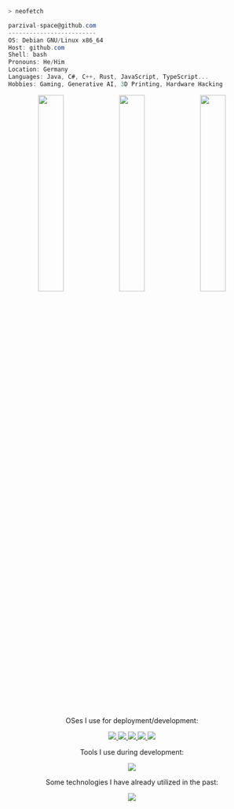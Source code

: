<p>
  
  ```zsh
  > neofetch
  ```
  
  <!--<a href="https://parzival.space">
    <img align="left" src="https://github.com/parzival-space.png" alt="Avatar" width="290"/>
  </a>-->
  
  ```csharp
  parzival-space@github.com
  -------------------------
  OS: Debian GNU/Linux x86_64
  Host: github.com
  Shell: bash
  Pronouns: He/Him
  Location: Germany
  Languages: Java, C#, C++, Rust, JavaScript, TypeScript...
  Hobbies: Gaming, Generative AI, 3D Printing, Hardware Hacking
  ```

  <!-- <p align="left">
    <img
      alt=""
      src="images/19061d.png"
      width="30"
      height="25"
    /><img
      alt=""
      src="images/5f08d8.png"
      width="30"
      height="25"
    /><img
      alt=""
      src="images/e65bec.png"
      width="30"
      height="25"
    /><img
      alt=""
      src="images/ae7367.png"
      width="30"
      height="25"
    /><img
      alt=""
      src="images/531385.png"
      width="30"
      height="25"
    />
  </p>
</p> -->

<!-- GitHub is sometimes stupid... -->

<p align="center" width="100%">
  <img
    src="http://github-profile-summary-cards.vercel.app/api/cards/repos-per-language?username=parzival-space&theme=github_dark" 
    width="32%"
  />
  <img
    src="http://github-profile-summary-cards.vercel.app/api/cards/productive-time?username=parzival-space&theme=github_dark&utcOffset=1" 
    width="32%"
  />
  <img
    src="http://github-profile-summary-cards.vercel.app/api/cards/stats?username=parzival-space&theme=github_dark" 
    width="32%"
  />
</p>

<p align="center">
  OSes I use for deployment/development:
</p>
<p align="center">
  <a href="https://www.debian.org/" target="_blank">
    <img src="https://img.shields.io/badge/Debian-A81D33?style=for-the-badge&logo=ubuntu&logoColor=white">
  </a>
  <a href="https://ubuntu.com/" target="_blank">
    <img src="https://img.shields.io/badge/Ubuntu-E95420?style=for-the-badge&logo=ubuntu&logoColor=white">
  </a>
  <a href="https://www.proxmox.com/" target="_blank">
    <img src="https://img.shields.io/badge/Proxmox-E57000?style=for-the-badge&logo=proxmox&logoColor=white">
  </a>
  <a href="https://alpinelinux.org/" target="_blank">
    <img src="https://img.shields.io/badge/Alpine-0D597F?style=for-the-badge&logo=Manjaro&logoColor=white">
  </a>
  <a href="https://www.microsoft.com/de-de/windows" target="_blank">
    <img src="https://img.shields.io/badge/Windows-0078D6?logo=windows&logoColor=fff&style=for-the-badge">
  </a>
</p>

<p align="center">
  Tools I use during development:
</p>
<p align="center">
  <img src="https://skill-icons.malte-linke.workers.dev/icons?i=git,postman,ai,ps,clion,idea,phpstorm,rider">
</p>

<p align="center">
  Some technologies I have already utilized in the past:
</p>
<p align="center">
  <img src="https://skill-icons.malte-linke.workers.dev/icons?p=10&i=arduino,azure,bash,cloudflare,deno,discordjs,docker,electron,expressjs,figma,gitlab,github,githubactions,heroku,hibernate,maven,mysql,nginx,nodejs,pinia,rabbitmq,sqlite,tailwindcss,vuejs,vuetify,webpack,workers">
</p>

